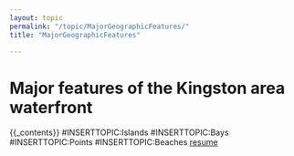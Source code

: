 ```yaml
---
layout: topic
permalink: "/topic/MajorGeographicFeatures/"
title: "MajorGeographicFeatures"

---
```


<h1>Major features of the Kingston area waterfront</h1>
{{_contents}}
#INSERTTOPIC:Islands
#INSERTTOPIC:Bays
#INSERTTOPIC:Points
#INSERTTOPIC:Beaches
<a href="http://www.resumesplanet.com/services.php">resume</a>
